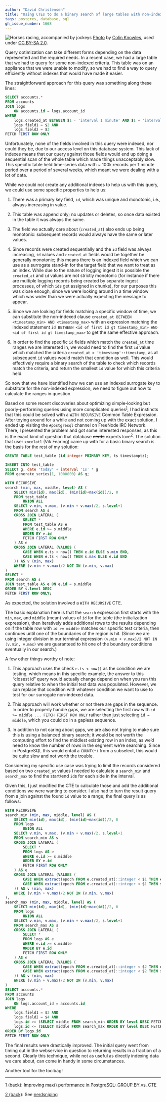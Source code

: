 ```yaml
---
author: "David Christensen"
title: "Using CTEs to do a binary search of large tables with non-indexed correlated data"
tags: postgres, database, sql
gh_issue_number: 1668
---
```


![Horses racing, accompanied by jockeys](/blog/2020/10/02/postgresql-binary-search-correlated-data-cte/banner.jpg)
[Photo](https://www.flickr.com/photos/colink/8646391995/) by [Colin Knowles](https://www.flickr.com/photos/colink/), used under [CC BY-SA 2.0](https://creativecommons.org/licenses/by-sa/2.0/).

Query optimization can take different forms depending on the data represented and the required needs. In a recent case, we had a large table that we had to query for some non-indexed criteria.  This table was on an appliance that we were unable to modify, so we had to find a way to query efficiently without indexes that would have made it easier.

The straightforward approach for this query was something along these lines:

```sql
SELECT accounts.*
FROM accounts
JOIN logs
    ON accounts.id = logs.account_id
WHERE
    logs.created_at BETWEEN $1 - 'interval 1 minute' AND $1 + 'interval 1 minute' AND
    logs.field1 = $2 AND
    logs.field2 = $3
FETCH FIRST ROW ONLY
```

Unfortunately, none of the fields involved in this query were indexed, nor could they be, due to our access level on this database system. This lack of indexes means that our query against those fields would end up doing a sequential scan of the whole table which made things unacceptably slow. This specific table held time-series data with ~ 100k records per 1 minute period over a period of several weeks, which meant we were dealing with a lot of data.

While we could not create any additional indexes to help us with this query, we could use some specific properties to help us:

1. There was a primary key field, `id`, which was unique and monotonic, i.e., always increasing in value.

1. This table was append only; no updates or deletes, so once data existed in the table it was always the same.

1. The field we actually care about (`created_at`) also ends up being monotonic: subsequent records would always have the same or later values.

1. Since records were created sequentially and the `id` field was always increasing, `id` values and `created_at` fields would be together be generally monotonic; this means there *is* an indexed field which we can use as a surrogate stand-in for the target field that we want to treat as an index.  While due to the nature of logging ingest it is possible the `created_at` and `id` values are not strictly monotonic (for instance if there are multiple logging records being created by separate ingest processes, of which `id`s get assigned in chunks), for our purposes this was close enough, since we were looking around in a time window which was wider than we were actually expecting the message to appear.

1. Since we are looking for fields matching a specific window of time, we can substitute the non-indexed clause `created_at BETWEEN <timestamp_min> AND <timestamp_max>` with an expression matching the indexed statement `id BETWEEN <id of first id gt timestamp_min> AND <id of first id gt timestamp_max>` to get the same effective approach.

1. In order to find the specific `id` fields which match the `created_at` time ranges we are interested in, we would need to find the first `id` value which matched the criteria `created_at > 'timestamp'::timestamp`, as all subsequent `id` values would match that condition as well. This would effectively require a binary search of the table to check which records match the criteria, and return the smallest `id` value for which this criteria held.

So now that we have identified how we can use an indexed surrogate key to substitute for the non-indexed expression, we need to figure out how to calculate the ranges in question.

Based on some recent discoveries about optimizing simple-looking but poorly-performing queries using more complicated queries<a name="jump1"></a><sup>[1](#footnote1)</sup>, I had instincts that this could be solved with a `WITH RECURSIVE` Common Table Expression. After toying around for a while and not coming up with the exact solution, I ended up visiting the `#postgresql` channel on FreeNode IRC Network. There, I presented the problem and got some interested responses, as this is the exact kind of question that database ~~nerds~~ experts love<a name="jump2"></a><sup>[2](#footnote2)</sup>. The solution that user `xocolatl` (Vik Fearing) came up with for a basic binary search is the basis for the rest of my solution:

```sql
CREATE TABLE test_table (id integer PRIMARY KEY, ts timestamptz);

INSERT INTO test_table
SELECT g, date 'today' + interval '1s' * g
FROM generate_series(1, 1000000) AS g;

WITH RECURSIVE
search (min, max, middle, level) AS (
    SELECT min(id), max(id), (min(id)+max(id))/2, 0
    FROM test_table
        UNION ALL
    SELECT v.min, v.max, (v.min + v.max)/2, s.level+1
    FROM search AS s
    CROSS JOIN LATERAL (
        SELECT *
        FROM test_table AS e
        WHERE e.id >= s.middle
        ORDER BY e.id
        FETCH FIRST ROW ONLY
    ) AS e
    CROSS JOIN LATERAL (VALUES (
        CASE WHEN e.ts < now() THEN e.id ELSE s.min END,
        CASE WHEN e.ts < now() THEN s.max ELSE e.id END
    )) AS v (min, max)
    WHERE (v.min + v.max)/2 NOT IN (v.min, v.max)
)
SELECT *
FROM search AS s
JOIN test_table AS e ON e.id = s.middle
ORDER BY s.level DESC
FETCH FIRST ROW ONLY;
```

As expected, the solution involved a `WITH RECURSIVE` CTE.

The basic explanation here is that the `search` expression first starts with the `min`, `max`, and `middle` (mean) values of `id` for the table (the initialization expression), then iteratively adds additional rows to the results depending on if the table row with `id >= middle` matches our specific test criteria, then continues until one of the boundaries of the region is hit. (Since we are using integer division in our terminal expression `(v.min + v.max)/2 NOT IN (v.min, v.max)` we are guaranteed to hit one of the boundary conditions eventually in our search.)

A few other things worthy of note:

1. This approach uses the check `e.ts < now()` as the condition we are testing, which means in this specific example, the answer to this “closest id” query would actually change depend on when you run this query relative to when the initial test data was populated. However, we can replace that condition with whatever condition we want to use to test for our surrogate non-indexed data.

1. This approach will work whether or not there are gaps in the sequence. In order to properly handle gaps, we are selecting the first row with `id >= middle ... FETCH FIRST ROW ONLY` rather than just selecting `id = middle`, which you could do in a gapless sequence.

1. In addition to not caring about gaps, we are also not trying to make sure this is using a balanced binary search; it would be not worth the computing effort to find the middlest existing row in an index, as we’d need to know the number of rows in the segment we’re searching. Since in PostgreSQL this would entail a `COUNT(*)` from a subselect, this would be quite slow and not worth the trouble.

Considering my specific use case was trying to limit the records considered based on two `created_at` values I needed to calculate a `search_min` and `search_max` to find the start/​end `id`s for each side in the interval.

Given this, I just modified the CTE to calculate those and add the additional conditions we were wanting to consider. I also had to turn the result query from a join against the found `id` value to a range; the final query is as follows:

```sql
WITH RECURSIVE
search_min (min, max, middle, level) AS (
    SELECT min(id), max(id), (min(id)+max(id))/2, 0
    FROM logs
        UNION ALL
    SELECT v.min, v.max, (v.min + v.max)/2, s.level+1
    FROM search_min AS s
    CROSS JOIN LATERAL (
        SELECT *
        FROM logs AS e
        WHERE e.id >= s.middle
        ORDER BY e.id
        FETCH FIRST ROW ONLY
    ) AS e
    CROSS JOIN LATERAL (VALUES (
        CASE WHEN extract(epoch FROM e.created_at)::integer < $1 THEN e.id ELSE s.min END,
        CASE WHEN extract(epoch FROM e.created_at)::integer < $1 THEN s.max ELSE e.id END
    )) AS v (min, max)
    WHERE (v.min + v.max)/2 NOT IN (v.min, v.max)
),
search_max (min, max, middle, level) AS (
    SELECT min(id), max(id), (min(id)+max(id))/2, 0
    FROM logs
        UNION ALL
    SELECT v.min, v.max, (v.min + v.max)/2, s.level+1
    FROM search_max AS s
    CROSS JOIN LATERAL (
        SELECT *
        FROM logs AS e
        WHERE e.id >= s.middle
        ORDER BY e.id
        FETCH FIRST ROW ONLY
    ) AS e
    CROSS JOIN LATERAL (VALUES (
        CASE WHEN extract(epoch FROM e.created_at)::integer < $2 THEN e.id ELSE s.min END,
        CASE WHEN extract(epoch FROM e.created_at)::integer < $2 THEN s.max ELSE e.id END
    )) AS v (min, max)
    WHERE (v.min + v.max)/2 NOT IN (v.min, v.max)
)
SELECT accounts.*
FROM accounts
JOIN logs
    ON logs.account_id = accounts.id
WHERE
    logs.field1 = $3 AND
    logs.field2 = $4 AND
    logs.id >= (SELECT middle FROM search_min ORDER BY level DESC FETCH FIRST ROW ONLY) AND
    logs.id <= (SELECT middle FROM search_max ORDER BY level DESC FETCH FIRST ROW ONLY)
ORDER BY logs.id
FETCH FIRST ROW ONLY
```

The final results were drastically improved. The initial query went from timing out in the webservice in question to returning results in a fraction of a second. Clearly this technique, while not as useful as directly indexing data we care about, can come in handy in some circumstances.

Another tool for the toolbag!

<hr>

<a name="footnote1"></a>[1 (back)](#jump1): [Improving max() performance in PostgreSQL: GROUP BY vs. CTE](/blog/2020/06/30/postgresql-improve-group-by-max-performance)

<a name="footnote2"></a>[2 (back)](#jump2): See [nerdsniping](https://xkcd.com/356/)
